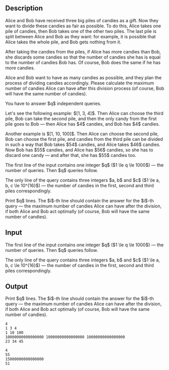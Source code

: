 ## Description

<div><p>Alice and Bob have received three big piles of candies as a gift. Now they want to divide these candies as fair as possible. To do this, Alice takes one pile of candies, then Bob takes one of the other two piles. The last pile is split between Alice and Bob as they want: for example, it is possible that Alice takes the whole pile, and Bob gets nothing from it.</p><p>After taking the candies from the piles, if Alice has more candies than Bob, she discards some candies so that the number of candies she has is equal to the number of candies Bob has. Of course, Bob does the same if he has more candies.</p><p>Alice and Bob want to have as many candies as possible, and they plan the process of dividing candies accordingly. Please calculate the maximum number of candies Alice can have after this division process (of course, Bob will have the same number of candies).</p><p>You have to answer $q$ independent queries.</p><p>Let's see the following example: $[1, 3, 4]$. Then Alice can choose the third pile, Bob can take the second pile, and then the only candy from the first pile goes to Bob&nbsp;— then Alice has $4$ candies, and Bob has $4$ candies.</p><p>Another example is $[1, 10, 100]$. Then Alice can choose the second pile, Bob can choose the first pile, and candies from the third pile can be divided in such a way that Bob takes $54$ candies, and Alice takes $46$ candies. Now Bob has $55$ candies, and Alice has $56$ candies, so she has to discard one candy&nbsp;— and after that, she has $55$ candies too.</p></div><div class="input-specification"><p>The first line of the input contains one integer $q$ ($1 \le q \le 1000$)&nbsp;— the number of queries. Then $q$ queries follow.</p><p>The only line of the query contains three integers $a, b$ and $c$ ($1 \le a, b, c \le 10^{16}$)&nbsp;— the number of candies in the first, second and third piles correspondingly.</p></div><div class="output-specification"><p>Print $q$ lines. The $i$-th line should contain the answer for the $i$-th query&nbsp;— the maximum number of candies Alice can have after the division, if both Alice and Bob act optimally (of course, Bob will have the same number of candies).</p></div>

## Input

<p>The first line of the input contains one integer $q$ ($1 \le q \le 1000$)&nbsp;— the number of queries. Then $q$ queries follow.</p><p>The only line of the query contains three integers $a, b$ and $c$ ($1 \le a, b, c \le 10^{16}$)&nbsp;— the number of candies in the first, second and third piles correspondingly.</p>

## Output

<p>Print $q$ lines. The $i$-th line should contain the answer for the $i$-th query&nbsp;— the maximum number of candies Alice can have after the division, if both Alice and Bob act optimally (of course, Bob will have the same number of candies).</p>





```input1
4
1 3 4
1 10 100
10000000000000000 10000000000000000 10000000000000000
23 34 45
```




```output1
4
55
15000000000000000
51
```



